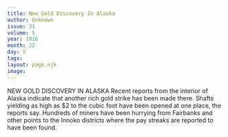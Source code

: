 ```yaml
---
title: New Gold Discovery In Alaska
author: Unknown
issue: 31
volume: 5
year: 1916
month: 22
day: V
tags:
layout: page.njk
image:
---
```

NEW GOLD DISCOVERY IN ALASKA       Recent reports from the interior of Alaska indicate that another rich gold strike has been made there. Shafts yielding as high as $2 to the cubic foot have been opened at one place, the reports say. Hundreds of miners have been hurrying from Fairbanks and other points to the Innoko districts where the pay streaks are reported to have been found.       


